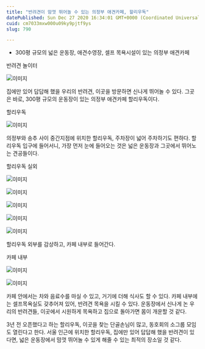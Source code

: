 ```yaml
---
title: "반려견이 맘껏 뛰어놀 수 있는 의정부 애견카페, 할리우독"
datePublished: Sun Dec 27 2020 16:34:01 GMT+0000 (Coordinated Universal Time)
cuid: cm7033mxw000u09ky9pjtf9ys
slug: 790

---
```



- 300평 규모의 넓은 운동장, 애견수영장, 셀프 목욕시설이 있는 의정부 애견카페

반려견 놀이터

![이미지](https://cdn.hashnode.com/res/hashnode/image/upload/v1739254273866/e275360e-61dd-4da1-9b80-51704eea163f.jpeg)

집에만 있어 답답해 했을 우리의 반려견, 이곳을 방문하면 신나게 뛰어놀 수 있다. 그곳은 바로, 300평 규모의 운동장이 있는 의정부 애견카페 할리우독이다.

할리우독

![이미지](https://cdn.hashnode.com/res/hashnode/image/upload/v1739254276117/d9faca9a-5c51-4484-b173-a8f949a45814.jpeg)

의정부와 송추 사이 중간지점에 위치한 할리우독, 주차장이 넓어 주차하기도 편하다. 할리우독 입구에 들어서니, 가장 먼저 눈에 들어오는 것은 넓은 운동장과 그곳에서 뛰어노는 견공들이다.

할리우독 실외

![이미지](https://cdn.hashnode.com/res/hashnode/image/upload/v1739254278874/b09ea7a9-cdf0-4153-9f7e-3bbd0936aaa3.jpeg)

![이미지](https://cdn.hashnode.com/res/hashnode/image/upload/v1739254281290/f3956e1f-d36f-44f7-b69f-a6ca450b1cee.jpeg)

![이미지](https://cdn.hashnode.com/res/hashnode/image/upload/v1739254283923/54169c9b-2f8e-4507-97d3-e7b58571dd87.jpeg)

![이미지](https://cdn.hashnode.com/res/hashnode/image/upload/v1739254286155/9f9776f5-3068-435c-a2f9-5f50d78d6934.jpeg)

![이미지](https://cdn.hashnode.com/res/hashnode/image/upload/v1739254288613/83f7a6dc-a160-4aec-b740-9f4a41a3f949.jpeg)

할리우독 외부를 감상하고, 카페 내부로 들어간다.

카페 내부

![이미지](https://cdn.hashnode.com/res/hashnode/image/upload/v1739254291046/51ef57de-c001-47f0-a2e9-8adf3be8395c.jpeg)

![이미지](https://cdn.hashnode.com/res/hashnode/image/upload/v1739254293357/115dcfdd-9771-441c-8ec7-cbb32fcd56e8.jpeg)

카페 안에서는 차와 음료수를 마실 수 있고, 거기에 더해 식사도 할 수 있다. 카페 내부에는 셀프목욕실도 갖추어져 있어, 반려견 목욕을 시킬 수 있다. 운동장에서 신나게 논 우리의 반려견들, 이곳에서 시원하게 목욕하고 집으로 돌아가면 몸이 개운할 것 같다.

3년 전 오픈했다고 하는 할리우독, 이곳을 찾는 단골손님이 많고, 동호회의 소그룹 모임도 열린다고 한다. 서울 인근에 위치한 할리우독, 집에만 있어 답답해 했을 반려견이 있다면, 넓은 운동장에서 맘껏 뛰어놀 수 있게 해줄 수 있는 최적의 장소일 것 같다.